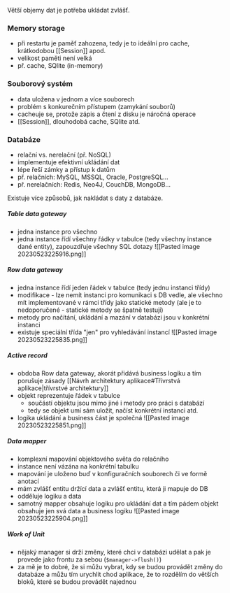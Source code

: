 Větší objemy dat je potřeba ukládat zvlášť.
### Memory storage
- při restartu je paměť zahozena, tedy je to ideální pro cache, krátkodobou [[Session]] apod.
- velikost paměti není velká
- př. cache, SQlite (in-memory)
### Souborový systém
- data uložena v jednom a více souborech
- problém s konkurečním přístupem (zamykání souborů)
- cacheuje se, protože zápis a čtení z disku je náročná operace
- [[Session]], dlouhodobá cache, SQlite atd.
### Databáze
- relační vs. nerelační (př. NoSQL)
- implementuje efektivní ukládání dat
- lépe řeší zámky a přístup k datům
- př. relačních: MySQL, MSSQL, Oracle, PostgreSQL...
- př. nerelačních: Redis, Neo4J, CouchDB, MongoDB...

Existuje více způsobů, jak nakládat s daty z databáze.
##### Table data gateway
- jedna instance pro všechno
- jedna instance řídí všechny řádky v tabulce (tedy všechny instance dané entity), zapouzdřuje všechny SQL dotazy
![[Pasted image 20230523225916.png]]
##### Row data gateway
- jedna instance řídí jeden řádek v tabulce (tedy jednu instanci třídy)
- modifikace - lze nemít instanci pro komunikaci s DB vedle, ale všechno mít implementované v rámci třídy jako statické metody (ale je to nedoporučené - statické metody se špatně testují)
- metody pro načítání, ukládání a mazání v databázi jsou v konkrétní instanci
- existuje speciální třída "jen" pro vyhledávání instancí
![[Pasted image 20230523225835.png]]
##### Active record
- obdoba Row data gateway, akorát přidává business logiku a tím porušuje zásady [[Návrh architektury aplikace#Třívrstvá aplikace|třívrstvé architektury]]
- objekt reprezentuje řádek v tabulce
	- součástí objektu jsou mimo jiné i metody pro práci s databází
	- tedy se objekt umí sám uložit, načíst konkrétní instanci atd.
- logika ukládání a business část je společná
![[Pasted image 20230523225851.png]]
##### Data mapper
- komplexní mapování objektového světa do relačního
- instance není vázána na konkrétní tabulku
- mapování je uloženo buď v konfiguračních souborech či ve formě anotací
- mám zvlášť entitu držící data a zvlášť entitu, která ji mapuje do DB
- odděluje logiku a data
- samotný mapper obsahuje logiku pro ukládání dat a tím pádem objekt obsahuje jen svá data a business logiku
![[Pasted image 20230523225904.png]]
##### Work of Unit
- nějaký manager si drží změny, které chci v databázi udělat a pak je provede jako frontu za sebou (`$manager->flush()`)
- za mě je to dobré, že si můžu vybrat, kdy se budou provádět změny do databáze a můžu tím urychlit chod aplikace, že to rozdělím do větších bloků, které se budou provádět najednou